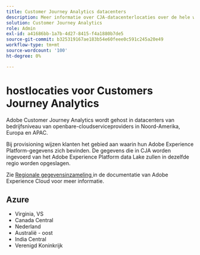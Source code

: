 ```yaml
---
title: Customer Journey Analytics datacenters
description: Meer informatie over CJA-datacenterlocaties over de hele wereld.
solution: Customer Journey Analytics
role: Admin
exl-id: a41686bb-1a7b-4d27-8415-f4a1880b7de5
source-git-commit: b325319167ae183b54e60feee0c591c245a20e49
workflow-type: tm+mt
source-wordcount: '100'
ht-degree: 0%

---
```


# hostlocaties voor Customers Journey Analytics

Adobe Customer Journey Analytics wordt gehost in datacenters van bedrijfsniveau van openbare-cloudserviceproviders in Noord-Amerika, Europa en APAC.

Bij provisioning wijzen klanten het gebied aan waarin hun Adobe Experience Platform-gegevens zich bevinden. De gegevens die in CJA worden ingevoerd van het Adobe Experience Platform data Lake zullen in dezelfde regio worden opgeslagen.

Zie [ Regionale gegevensinzameling ](https://experienceleague.adobe.com/en/docs/core-services/interface/data-collection/rdc) in de documentatie van Adobe Experience Cloud voor meer informatie.

## Azure

- Virginia, VS
- Canada Central
- Nederland
- Australië - oost
- India Central
- Verenigd Koninkrijk

